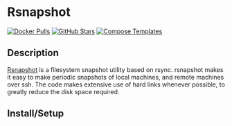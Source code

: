 # Rsnapshot

[![Docker Pulls](https://img.shields.io/docker/pulls/linuxserver/rsnapshot?style=flat-square&color=607D8B&label=docker%20pulls&logo=docker)](https://hub.docker.com/r/linuxserver/rsnapshot)
[![GitHub Stars](https://img.shields.io/github/stars/linuxserver/docker-rsnapshot?style=flat-square&color=607D8B&label=github%20stars&logo=github)](https://github.com/linuxserver/docker-rsnapshot)
[![Compose Templates](https://img.shields.io/static/v1?style=flat-square&color=607D8B&label=compose&message=templates)](https://github.com/GhostWriters/DockSTARTer/tree/master/compose/.apps/rsnapshot)

## Description

[Rsnapshot](http://www.rsnapshot.org/) is a filesystem snapshot utility based on rsync. rsnapshot makes it easy to make periodic snapshots of local machines, and remote machines over ssh. The code makes extensive use of hard links whenever possible, to greatly reduce the disk space required.

## Install/Setup
